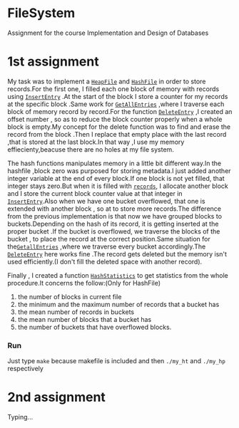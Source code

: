 # FileSystem
Assignment for the course  Implementation and Design of Databases

# 1st assignment

My task was to implement a [```HeapFile```](https://github.com/aristsili/FileSystem/blob/main/Assignment1/HeapFile.c) and  [```HashFile```](https://github.com/aristsili/FileSystem/blob/main/Assignment1/HashFile.c)  in order to store records.For the first one, I filled each one block of memory with records using [```InsertEntry```](https://github.com/aristsili/FileSystem/blob/main/Assignment1/HeapFile.c#L130) .At the start of the block I store a counter for my records at the specific block .Same work for [```GetAllEntries```](https://github.com/aristsili/FileSystem/blob/main/Assignment1/HeapFile.c#L201) ,where I traverse each block of memory record by record.For the function [```DeleteEntry```](https://github.com/aristsili/FileSystem/blob/main/Assignment1/HeapFile.c#L258) ,I created an offset number , so as to reduce the block counter properly when a whole block is empty.My concept for the delete function was to find and erase the record from the block .Then I replace that empty place with the last record ,that is stored at the last block.In that way ,I use my memory effiecienty,beacuse there are no holes at my file system.

The hash functions manipulates memory in a little bit different way.In the hashfile ,block zero was purposed for storing metadata.I just added another integer variable at the end of every block.If one block is not yet filled, that integer stays zero.But when it is filled with [```records```](https://github.com/aristsili/FileSystem/blob/main/Assignment1/HashFile.h), I allocate another block and I store the current block counter value at that integer in [```InsertEntry```](https://github.com/aristsili/FileSystem/blob/main/Assignment1/HashFile.c#L132).Also when we have one bucket overflowed, that one is extended with another block , so at to store more records.The difference from the previous implementation is that now we have grouped blocks to buckets.Depending on the hash of its record, it is getting inserted at the proper bucket .If the bucket is overflowed, we traverse the blocks of the bucket , to place the record at the correct position.Same situation for the[```GetallEntries```](https://github.com/aristsili/FileSystem/blob/main/Assignment1/HashFile.c#L209) ,where we traverse every bucket accordingly.The [```DeleteEntry```](https://github.com/aristsili/FileSystem/blob/main/Assignment1/HashFile.c#L270)  here works fine .The record gets deleted but the memory isn't used efficiently.(I don't fill the deleted space with another record).

Finally , I created a function [```HashStatistics```](https://github.com/aristsili/FileSystem/blob/main/Assignment1/HashFile.c#L401) to get statistics from the whole procedure.It concerns the follow:(Only for HashFile)

1. the number of blocks in current file
2. the minimum and the maximum number of records that a bucket has
3. the mean number of records in buckets
4. the mean number of blocks that a bucket has
5. the number of buckets that have overflowed blocks.
### Run 
Just type ```make``` because makefile is included and then ```./my_ht``` and ```./my_hp``` respectively

# 2nd assignment
Typing...
